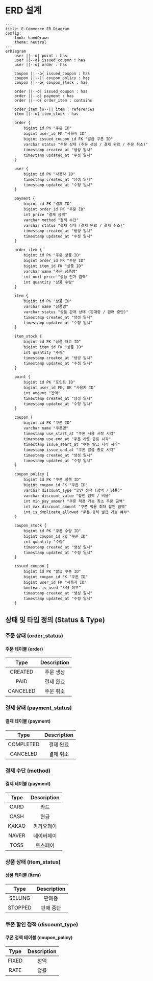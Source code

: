 # ERD 설계

```mermaid
---
title: E-Commerce ER Diagram
config:
    look: handDrawn
    theme: neutral
---
erDiagram
    user ||--o| point : has
    user ||--o{ issued_coupon : has
    user ||--o{ order : has

    coupon ||--o{ issued_coupon : has
    coupon ||--|| coupon_policy : has
    coupon ||--o{ coupon_stock : has
        
    order ||--o| issued_coupon : has
    order ||--o| payment : has
    order ||--o{ order_item : contains
    
    order_item }o--|| item : references
    item ||--o{ item_stock : has

    order {
        bigint id PK "주문 ID"
        bigint user_id FK "사용자 ID"
        bigint issued_coupon_id FK "발급 쿠폰 ID"
        varchar status "주문 상태 (주문 생성 / 결제 완료 / 주문 취소)"
        timestamp created_at "생성 일시"
        timestamp updated_at "수정 일시"
    }

    user {
        bigint id PK "사용자 ID"
        timestamp created_at "생성 일시"
        timestamp updated_at "수정 일시"
    }

    payment {
        bigint id PK "결제 ID"
        bigint order_id FK "주문 ID"
        int price "결제 금액"
        varchar method "결제 수단"
        varchar status "결제 상태 (결제 완료 / 결제 취소)"
        timestamp created_at "생성 일시"
        timestamp updated_at "수정 일시"
    }

    order_item {
        bigint id PK "주문 상품 ID"
        bigint order_id FK "주문 ID"
        bigint item_id FK "상품 ID"
        varchar name "주문 상품명"
        int unit_price "상품 단가 금액"
        int quantity "상품 수량"
    }

    item {
        bigint id PK "상품 ID"
        varchar name "상품명"
        varchar status "상품 판매 상태 (판매중 / 판매 중단)"
        timestamp created_at "생성 일시"
        timestamp updated_at "수정 일시"
    }

    item_stock {
        bigint id PK "상품 재고 ID"
        bigint item_id FK "상품 ID"
        int quantity "수량"
        timestamp created_at "생성 일시"
        timestamp updated_at "수정 일시"
    }

    point {
        bigint id PK "포인트 ID"
        bigint user_id FK, UK "사용자 ID"
        int amount "잔액"
        timestamp created_at "생성 일시"
        timestamp updated_at "수정 일시"
    }

    coupon {
        bigint id PK "쿠폰 ID"
        varchar name "쿠폰명"
        timestamp use_start_at "쿠폰 사용 시작 시각"
        timestamp use_end_at "쿠폰 사용 종료 시각"
        timestamp issue_start_at "쿠폰 발급 시작 시각"
        timestamp issue_end_at "쿠폰 발급 종료 시각"
        timestamp created_at "생성 일시"
        timestamp updated_at "수정 일시"
    }
    
    coupon_policy {
        bigint id PK "쿠폰 정책 ID"
        bigint coupon_id FK "쿠폰 ID"
        varchar discount_type "할인 정책 (정액 / 정률)"
        varchar discount_value "할인 금액 / 비율"
        int min_pay_amount "쿠폰 적용 가능 최소 주문 금액"
        int max_discount_amount "쿠폰 적용 최대 할인 금액"
        int is_duplicate_allowed "쿠폰 중복 발급 가능 여부"
    }

    coupon_stock {
        bigint id PK "쿠폰 수량 ID"
        bigint coupon_id FK "쿠폰 ID"
        int quantity "수량"
        timestamp created_at "생성 일시"
        timestamp updated_at "수정 일시"
    }

    issued_coupon {
        bigint id PK "발급 쿠폰 ID"
        bigint coupon_id FK "쿠폰 ID"
        bigint user_id FK "사용자 ID"
        boolean is_used "사용 여부"
        timestamp created_at "생성 일시"
        timestamp updated_at "수정 일시"
    }
```

## 상태 및 타입 정의 (Status & Type)

### 주문 상태 (order_status)
#### 주문 테이블 (order)

|   Type   | Description |
|:--------:|:-----------:|
| CREATED  |    주문 생성    |
|   PAID   |    결제 완료    |
| CANCELED |    주문 취소    |

### 결제 상태 (payment_status)
#### 결제 테이블 (payment)

|   Type    | Description |
|:---------:|:-----------:|
| COMPLETED |    결제 완료    |
| CANCELED  |    결제 취소    |

### 결제 수단 (method)
#### 결제 테이블 (payment)

| Type  | Description |
|:-----:|:---------:|
| CARD  |     카드    |
| CASH  |     현금    |
| KAKAO |    카카오페이  |
| NAVER |    네이버페이  |
| TOSS  |    토스페이   |

### 상품 상태 (item_status)
#### 상품 테이블 (item)

|  Type   | Description |
|:-------:|:-----------:|
| SELLING |     판매중     |
| STOPPED |    판매 중단    |

### 쿠폰 할인 정책 (discount_type)
#### 쿠폰 정책 테이블 (coupon_policy)

| Type  | Description |
|:-----:|:-----------:|
| FIXED |     정액      |
| RATE  |     정률      |
